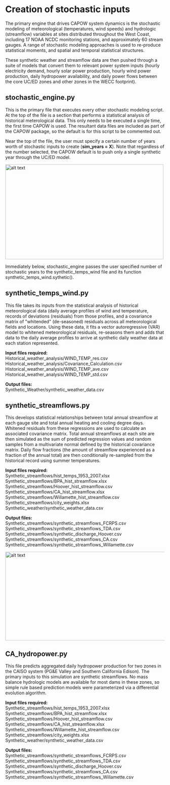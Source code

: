 # Creation of stochastic inputs
The primary engine that drives CAPOW system dynamics is the stochastic modeling of meteorological (temperatures, wind speeds) and hydrologic (streamflow) variables at sites distributed throughout the West Coast, including 17 NOAA NCDC monitoring stations, and approximately 60 stream gauges. A range of stochastic modeling approaches is used to re-produce statistical moments, and spatial and temporal statistical structures. 

These synthetic weather and streamflow data are then pushed through a suite of models that convert them to relevant power system inputs (hourly electricity demand, hourly solar power production, hourly wind power production, daily hydropower availability, and daily power flows between the core UC/ED zones and other zones in the WECC footprint).

## stochastic_engine.py
This is the primary file that executes every other stochastic modeling script. At the top of the file is a section that performs a statistical analysis of historical meterological data. This only needs to be executed a single time, the first time CAPOW is used. The resultant data files are included as part of the CAPOW package, so the default is for this script to be commented out. 

Near the top of the file, the user must specify a certain number of years worth of stochastic inputs to create (**sim_years = X**). Note that regardless of the number selected, the CAPOW default is to push only a single synthetic year through the UC/ED model.

<img src="https://github.com/romulus97/CAPOW/blob/master/Images/readme1.png" alt="alt text" width="500" height="300">

Immediately below, stochastic_engine passes the user specified number of stochastic years to the synthetic_temps_wind file and its function synthetic_temps_wind.sythetic().

## synthetic_temps_wind.py
This file takes its inputs from the statistical analysis of historical meteorological data (daily average profiles of wind and temperature, records of deviations (residuals) from those profiles, and a covariance matrix of "whitended" (de-seasoned) residuals across all meteorological fields and locations. Using these data, it fits a vector autoregressive (VAR) model to whitened meteorological residuals, re-seasons them and adds that data to the daily average profiles to arrive at synthetic daily weather data at each station represented.

**Input files required:** <br/>
Historical_weather_analysis/WIND_TEMP_res.csv <br/>
Historical_weather_analysis/Covariance_Calculation.csv <br/>
Historical_weather_analysis/WIND_TEMP_ave.csv <br/>
Historical_weather_analysis/WIND_TEMP_std.csv <br/>

**Output files:** <br/>
Synthetic_Weather/synthetic_weather_data.csv

## synthetic_streamflows.py
This develops statistical relationships between total annual streamflow at each gauge site and total annual heating and cooling degree days. Whitened residuals from these regressions are used to calculate an associated covariance matrix. Total annual streamflows at each site are then simulated as the sum of predicted regression values and random samples from a multivariate normal defined by the historical covariance matrix. Daily flow fractions (the amount of streamflow experienced as a fraction of the annual total) are then conditionally re-sampled from the historical record using summer temperatures. 

**Input files required:** <br/>
Synthetic_streamflows/hist_temps_1953_2007.xlsx <br/>
Synthetic_streamflows/BPA_hist_streamflow.xlsx <br/>
Synthetic_streamflows/Hoover_hist_streamflow.csv <br/>
Synthetic_streamflows/CA_hist_streamflow.xlsx <br/>
Synthetic_streamflows/Willamette_hist_streamflow.csv <br/>
Synthetic_streamflows/city_weights.xlsx <br/>
Synthetic_weather/synthetic_weather_data.csv <br/>

**Output files:** <br/>
Synthetic_streamflows/synthetic_streamflows_FCRPS.csv <br/>
Synthetic_streamflows/synthetic_streamflows_TDA.csv <br/>
Synthetic_streamflows/synthetic_discharge_Hoover.csv <br/>
Synthetic_streamflows/synthetic_streamflows_CA.csv <br/>
Synthetic_streamflows/synthetic_streamflows_Willamette.csv <br/>

<img src="https://github.com/romulus97/CAPOW/blob/master/Images/readme2.png" alt="alt text" width="570" height="280">

## CA_hydropower.py
This file predicts aggregated daily hydropower production for two zones in the CAISO system (PG&E Valley and Southern California Edison). The primary inputs to this simulation are synthetic streamflows. No mass balance hydrologic models are available for most dams in these zones, so simple rule based prediction models were parameterized via a differential evolution algorithm. 

**Input files required:** <br/>
Synthetic_streamflows/hist_temps_1953_2007.xlsx <br/>
Synthetic_streamflows/BPA_hist_streamflow.xlsx <br/>
Synthetic_streamflows/Hoover_hist_streamflow.csv <br/>
Synthetic_streamflows/CA_hist_streamflow.xlsx <br/>
Synthetic_streamflows/Willamette_hist_streamflow.csv <br/>
Synthetic_streamflows/city_weights.xlsx <br/>
Synthetic_weather/synthetic_weather_data.csv <br/>

**Output files:** <br/>
Synthetic_streamflows/synthetic_streamflows_FCRPS.csv <br/>
Synthetic_streamflows/synthetic_streamflows_TDA.csv <br/>
Synthetic_streamflows/synthetic_discharge_Hoover.csv <br/>
Synthetic_streamflows/synthetic_streamflows_CA.csv <br/>
Synthetic_streamflows/synthetic_streamflows_Willamette.csv <br/>
